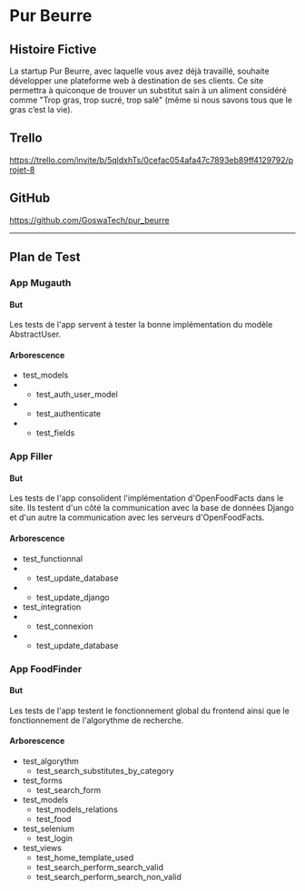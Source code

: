 # Pur Beurre

## Histoire Fictive

La startup Pur Beurre, avec laquelle vous avez déjà travaillé, souhaite développer une plateforme web à destination de ses clients. Ce site permettra à quiconque de trouver un substitut sain à un aliment considéré comme "Trop gras, trop sucré, trop salé" (même si nous savons tous que le gras c’est la vie).

## Trello

https://trello.com/invite/b/5qldxhTs/0cefac054afa47c7893eb89ff4129792/projet-8

## GitHub

https://github.com/GoswaTech/pur_beurre

---

## Plan de Test

### App Mugauth

#### But

Les tests de l'app <mugauth> servent à tester la bonne implémentation du modèle
AbstractUser.

#### Arborescence

- test_models
- - test_auth_user_model
- - test_authenticate
- - test_fields

### App Filler

#### But

Les tests de l'app <filler> consolident l'implémentation d'OpenFoodFacts dans
le site. Ils testent d'un côté la communication avec la base de données Django
et d'un autre la communication avec les serveurs d'OpenFoodFacts.

#### Arborescence

- test_functionnal
- - test_update_database
- - test_update_django
- test_integration
- - test_connexion
- - test_update_database

### App FoodFinder

#### But

Les tests de l'app <foodfinder> testent le fonctionnement global du frontend
ainsi que le fonctionnement de l'algorythme de recherche.

#### Arborescence

- test_algorythm
  - test_search_substitutes_by_category
- test_forms
  - test_search_form
- test_models
  - test_models_relations
  - test_food
- test_selenium
  - test_login
- test_views
  - test_home_template_used
  - test_search_perform_search_valid
  - test_search_perform_search_non_valid
